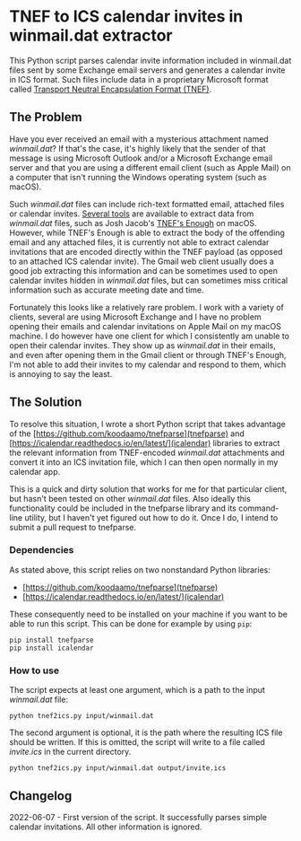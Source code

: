 # TNEF to ICS calendar invites in winmail.dat extractor

This Python script parses calendar invite information included in winmail.dat files sent by some Exchange email servers and generates a calendar
invite in ICS format. Such files include data in a proprietary Microsoft format called 
[Transport Neutral Encapsulation Format (TNEF)](https://en.wikipedia.org/wiki/Transport_Neutral_Encapsulation_Format).

## The Problem

Have you ever received an email with a mysterious attachment named _winmail.dat_? If that's the case, it's highly likely that the sender of that message
is using Microsoft Outlook and/or a Microsoft Exchange email server and that you are using a different email client (such as Apple Mail) on a computer 
that isn't running the Windows operating system (such as macOS).

Such _winmail.dat_ files can include rich-text formatted email, attached files or calendar invites. [Several tools](https://en.wikipedia.org/wiki/Transport_Neutral_Encapsulation_Format#Decoding)
are available to extract data from _winmail.dat_ files, such as Josh Jacob's [TNEF's Enough](http://www.joshjacob.com/mac-development/tnef.php) on macOS.
However, while TNEF's Enough is able to extract the body of the offending email and any attached files, it is currently not able to extract calendar
invitations that are encoded directly within the TNEF payload (as opposed to an attached ICS calendar invite). The Gmail web client usually does a good
job extracting this information and can be sometimes used to open calendar invites hidden in _winmail.dat_ files, but can sometimes miss critical information
such as accurate meeting date and time.

Fortunately this looks like a relatively rare problem. I work with a variety of clients, several are using Microsoft Exchange and I have no problem
opening their emails and calendar invitations on Apple Mail on my macOS machine. I do however have one client for which I consistently am unable to open
their calendar invites. They show up as _winmail.dat_ in their emails, and even after opening them in the Gmail client or through TNEF's Enough, I'm not
able to add their invites to my calendar and respond to them, which is annoying to say the least.

## The Solution

To resolve this situation, I wrote a short Python script that takes advantage of the [https://github.com/koodaamo/tnefparse](tnefparse) 
and [https://icalendar.readthedocs.io/en/latest/](icalendar) libraries to extract the relevant information
from TNEF-encoded _winmail.dat_ attachments and convert it into an ICS invitation file, which I can then open normally in my calendar app.

This is a quick and dirty solution that works for me for that particular client, but hasn't been tested on other _winmail.dat_ files. Also ideally
this functionality could be included in the tnefparse library and its command-line utility, but I haven't yet figured out how to do it. Once I do,
I intend to submit a pull request to tnefparse.

### Dependencies

As stated above, this script relies on two nonstandard Python libraries:
- [https://github.com/koodaamo/tnefparse](tnefparse)
- [https://icalendar.readthedocs.io/en/latest/](icalendar)

These consequently need to be installed on your machine if you want to be able to run this script. This can be done for example by using `pip`:

```
pip install tnefparse
pip install icalendar
```

### How to use

The script expects at least one argument, which is a path to the input _winmail.dat_ file:

```
python tnef2ics.py input/winmail.dat
```

The second argument is optional, it is the path where the resulting ICS file should be written. If this is omitted, the script will
write to a file called _invite.ics_ in the current directory.

```
python tnef2ics.py input/winmail.dat output/invite.ics
```

## Changelog

2022-06-07 - First version of the script. It successfully parses simple calendar invitations. All other information is ignored.
